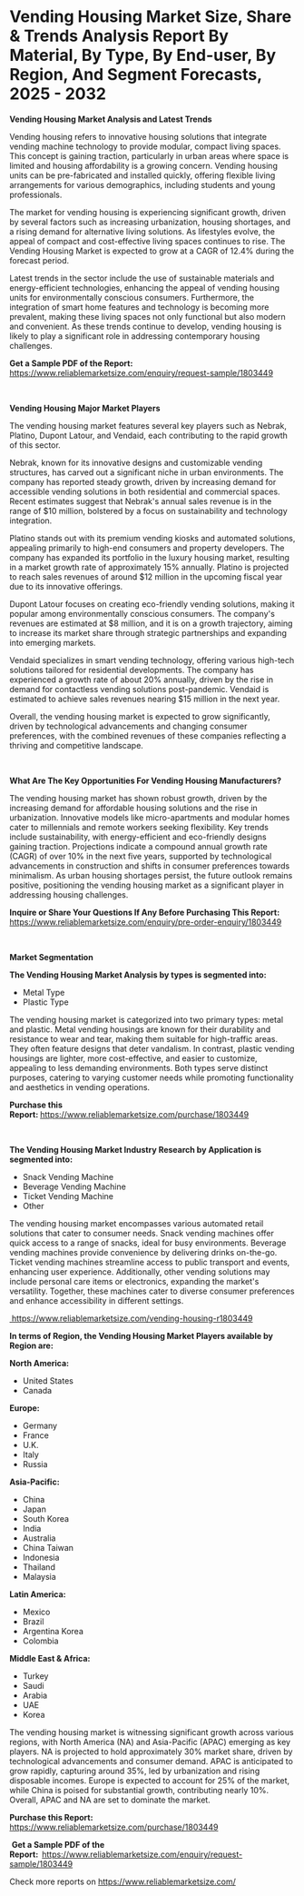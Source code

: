 <p><h1>Vending Housing Market Size, Share & Trends Analysis Report By Material, By Type, By End-user, By Region, And Segment Forecasts, 2025 - 2032</h1></p><p><strong>Vending Housing Market Analysis and Latest Trends</strong></p>
<p><p>Vending housing refers to innovative housing solutions that integrate vending machine technology to provide modular, compact living spaces. This concept is gaining traction, particularly in urban areas where space is limited and housing affordability is a growing concern. Vending housing units can be pre-fabricated and installed quickly, offering flexible living arrangements for various demographics, including students and young professionals.</p><p>The market for vending housing is experiencing significant growth, driven by several factors such as increasing urbanization, housing shortages, and a rising demand for alternative living solutions. As lifestyles evolve, the appeal of compact and cost-effective living spaces continues to rise. The Vending Housing Market is expected to grow at a CAGR of 12.4% during the forecast period. </p><p>Latest trends in the sector include the use of sustainable materials and energy-efficient technologies, enhancing the appeal of vending housing units for environmentally conscious consumers. Furthermore, the integration of smart home features and technology is becoming more prevalent, making these living spaces not only functional but also modern and convenient. As these trends continue to develop, vending housing is likely to play a significant role in addressing contemporary housing challenges.</p></p>
<p><strong>Get a Sample PDF of the Report:&nbsp;</strong> <a href="https://www.reliablemarketsize.com/enquiry/request-sample/1803449?utm_campaign=1901&utm_medium=2&utm_source=Github&utm_content=ia&utm_term=10042025&utm_id=vending-housing">https://www.reliablemarketsize.com/enquiry/request-sample/1803449</a></p>
<p>&nbsp;</p>
<p><strong>Vending Housing Major Market Players</strong></p>
<p><p>The vending housing market features several key players such as Nebrak, Platino, Dupont Latour, and Vendaid, each contributing to the rapid growth of this sector. </p><p>Nebrak, known for its innovative designs and customizable vending structures, has carved out a significant niche in urban environments. The company has reported steady growth, driven by increasing demand for accessible vending solutions in both residential and commercial spaces. Recent estimates suggest that Nebrak's annual sales revenue is in the range of $10 million, bolstered by a focus on sustainability and technology integration.</p><p>Platino stands out with its premium vending kiosks and automated solutions, appealing primarily to high-end consumers and property developers. The company has expanded its portfolio in the luxury housing market, resulting in a market growth rate of approximately 15% annually. Platino is projected to reach sales revenues of around $12 million in the upcoming fiscal year due to its innovative offerings.</p><p>Dupont Latour focuses on creating eco-friendly vending solutions, making it popular among environmentally conscious consumers. The company's revenues are estimated at $8 million, and it is on a growth trajectory, aiming to increase its market share through strategic partnerships and expanding into emerging markets.</p><p>Vendaid specializes in smart vending technology, offering various high-tech solutions tailored for residential developments. The company has experienced a growth rate of about 20% annually, driven by the rise in demand for contactless vending solutions post-pandemic. Vendaid is estimated to achieve sales revenues nearing $15 million in the next year.</p><p>Overall, the vending housing market is expected to grow significantly, driven by technological advancements and changing consumer preferences, with the combined revenues of these companies reflecting a thriving and competitive landscape.</p></p>
<p>&nbsp;</p>
<p><strong>What Are The Key Opportunities For Vending Housing Manufacturers?</strong></p>
<p><p>The vending housing market has shown robust growth, driven by the increasing demand for affordable housing solutions and the rise in urbanization. Innovative models like micro-apartments and modular homes cater to millennials and remote workers seeking flexibility. Key trends include sustainability, with energy-efficient and eco-friendly designs gaining traction. Projections indicate a compound annual growth rate (CAGR) of over 10% in the next five years, supported by technological advancements in construction and shifts in consumer preferences towards minimalism. As urban housing shortages persist, the future outlook remains positive, positioning the vending housing market as a significant player in addressing housing challenges.</p></p>
<p><strong>Inquire or Share Your Questions If Any Before Purchasing This Report:</strong> <a href="https://www.reliablemarketsize.com/enquiry/pre-order-enquiry/1803449?utm_campaign=1901&utm_medium=2&utm_source=Github&utm_content=ia&utm_term=10042025&utm_id=vending-housing">https://www.reliablemarketsize.com/enquiry/pre-order-enquiry/1803449</a></p>
<p>&nbsp;</p>
<p><strong>Market Segmentation</strong></p>
<p><strong>The Vending Housing Market Analysis by types is segmented into:</strong></p>
<p><ul><li>Metal Type</li><li>Plastic Type</li></ul></p>
<p><p>The vending housing market is categorized into two primary types: metal and plastic. Metal vending housings are known for their durability and resistance to wear and tear, making them suitable for high-traffic areas. They often feature designs that deter vandalism. In contrast, plastic vending housings are lighter, more cost-effective, and easier to customize, appealing to less demanding environments. Both types serve distinct purposes, catering to varying customer needs while promoting functionality and aesthetics in vending operations.</p></p>
<p><strong>Purchase this Report:&nbsp;</strong><a href="https://www.reliablemarketsize.com/purchase/1803449?utm_campaign=1901&utm_medium=2&utm_source=Github&utm_content=ia&utm_term=10042025&utm_id=vending-housing">https://www.reliablemarketsize.com/purchase/1803449</a></p>
<p>&nbsp;</p>
<p><strong>The Vending Housing Market Industry Research by Application is segmented into:</strong></p>
<p><ul><li>Snack Vending Machine</li><li>Beverage Vending Machine</li><li>Ticket Vending Machine</li><li>Other</li></ul></p>
<p><p>The vending housing market encompasses various automated retail solutions that cater to consumer needs. Snack vending machines offer quick access to a range of snacks, ideal for busy environments. Beverage vending machines provide convenience by delivering drinks on-the-go. Ticket vending machines streamline access to public transport and events, enhancing user experience. Additionally, other vending solutions may include personal care items or electronics, expanding the market's versatility. Together, these machines cater to diverse consumer preferences and enhance accessibility in different settings.</p></p>
<p><a href="https://www.reliablemarketsize.com/vending-housing-r1803449?utm_campaign=1901&utm_medium=2&utm_source=Github&utm_content=ia&utm_term=10042025&utm_id=vending-housing">&nbsp;https://www.reliablemarketsize.com/vending-housing-r1803449</a></p>
<p><strong>In terms of Region, the Vending Housing Market Players available by Region are:</strong></p>
<p>
    <p> <strong> North America: </strong>
        <ul>
            <li>United States</li>
            <li>Canada</li>
        </ul>
        </p> 
    <p> <strong> Europe: </strong>
        <ul>
            <li>Germany</li>
            <li>France</li>
            <li>U.K.</li>
            <li>Italy</li>
            <li>Russia</li>
        </ul>
        </p> 
    <p> <strong> Asia-Pacific: </strong>
        <ul>
            <li>China</li>
            <li>Japan</li>
            <li>South Korea</li>
            <li>India</li>
            <li>Australia</li>
            <li>China Taiwan</li>
            <li>Indonesia</li>
            <li>Thailand</li>
            <li>Malaysia</li>
        </ul>
        </p> 
    <p> <strong> Latin America: </strong>
        <ul>
            <li>Mexico</li>
            <li>Brazil</li>
            <li>Argentina Korea</li>
            <li>Colombia</li>
        </ul>
        </p> 
    <p> <strong> Middle East & Africa: </strong>
        <ul>
            <li>Turkey</li>
            <li>Saudi</li>
            <li>Arabia</li>
            <li>UAE</li>
            <li>Korea</li>
        </ul>
    </p>
    </p>
<p><p>The vending housing market is witnessing significant growth across various regions, with North America (NA) and Asia-Pacific (APAC) emerging as key players. NA is projected to hold approximately 30% market share, driven by technological advancements and consumer demand. APAC is anticipated to grow rapidly, capturing around 35%, led by urbanization and rising disposable incomes. Europe is expected to account for 25% of the market, while China is poised for substantial growth, contributing nearly 10%. Overall, APAC and NA are set to dominate the market.</p></p>
<p><strong>Purchase this Report: </strong><a href="https://www.reliablemarketsize.com/purchase/1803449?utm_campaign=1901&utm_medium=2&utm_source=Github&utm_content=ia&utm_term=10042025&utm_id=vending-housing">https://www.reliablemarketsize.com/purchase/1803449</a></p>
<p>&nbsp;<strong>Get a Sample PDF of the Report:&nbsp;&nbsp;</strong><a href="https://www.reliablemarketsize.com/enquiry/request-sample/1803449?utm_campaign=1901&utm_medium=2&utm_source=Github&utm_content=ia&utm_term=10042025&utm_id=vending-housing">https://www.reliablemarketsize.com/enquiry/request-sample/1803449</a></p>
<p><strong></strong></p>
<p>Check more reports on <a href="https://www.reliablemarketsize.com/?utm_campaign=1901&utm_medium=2&utm_source=Github&utm_content=ia&utm_term=10042025&utm_id=vending-housing">https://www.reliablemarketsize.com/</a></p>